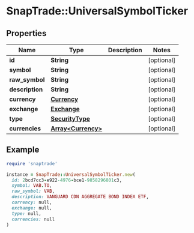 # SnapTrade::UniversalSymbolTicker

## Properties

| Name | Type | Description | Notes |
| ---- | ---- | ----------- | ----- |
| **id** | **String** |  | [optional] |
| **symbol** | **String** |  | [optional] |
| **raw_symbol** | **String** |  | [optional] |
| **description** | **String** |  | [optional] |
| **currency** | [**Currency**](Currency.md) |  | [optional] |
| **exchange** | [**Exchange**](Exchange.md) |  | [optional] |
| **type** | [**SecurityType**](SecurityType.md) |  | [optional] |
| **currencies** | [**Array&lt;Currency&gt;**](Currency.md) |  | [optional] |

## Example

```ruby
require 'snaptrade'

instance = SnapTrade::UniversalSymbolTicker.new(
  id: 2bcd7cc3-e922-4976-bce1-9858296801c3,
  symbol: VAB.TO,
  raw_symbol: VAB,
  description: VANGUARD CDN AGGREGATE BOND INDEX ETF,
  currency: null,
  exchange: null,
  type: null,
  currencies: null
)
```

